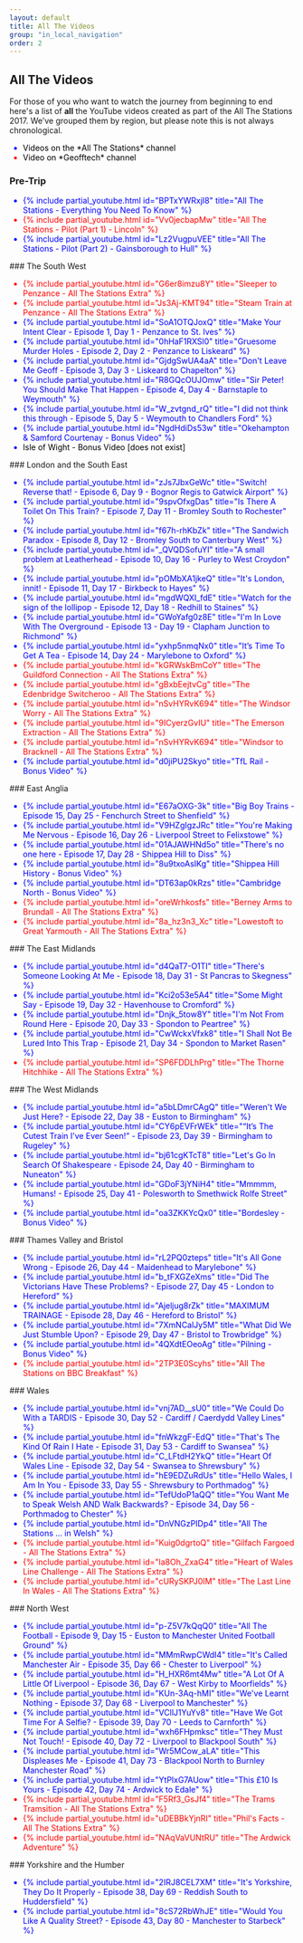 ```yaml
---
layout: default
title: All The Videos
group: "in_local_navigation"
order: 2
---
```

<style>
.li {display:list-item;list-style-type:disc;}
.bl {color:blue;}
.bk {color:black;}
.rd {color:red;}
</style>
## All The Videos

For those of you who want to watch the journey from beginning to end here's a list of **all** the YouTube videos created as part of the All The Stations 2017.  We’ve grouped them by region, but please note this is not always chronological. 

<ul>
<span class="li bl"><span class="bk">Videos on the *All The Stations* channel</span></span>
<span class="li rd"><span class="bk">Video on *Geofftech* channel</span></span>
</ul>

### Pre-Trip
<ul>
<span class="li bl">{% include partial_youtube.html id="BPTxYWRxjI8" title="All The Stations - Everything You Need To Know" %}</span>
<span class="li rd">{% include partial_youtube.html id="Vv0jecbapMw" title="All The Stations - Pilot (Part 1) - Lincoln" %}</span>
<span class="li bl">{% include partial_youtube.html id="Lz2VugpuVEE" title="All The Stations - Pilot (Part 2) - Gainsborough to Hull" %}</span>

</ul>
### The South West
<ul>
<span class="li rd">{% include partial_youtube.html id="G6er8imzu8Y" title="Sleeper to Penzance - All The Stations Extra" %}</span>
<span class="li rd">{% include partial_youtube.html id="Js3Aj-KMT94" title="Steam Train at Penzance - All The Stations Extra" %}</span>
<span class="li bl">{% include partial_youtube.html id="SoA1OTQJoxQ" title="Make Your Intent Clear - Episode 1, Day 1 - Penzance to St. Ives" %}</span>
<span class="li bl">{% include partial_youtube.html id="0hHaF1RXSl0" title="Gruesome Murder Holes - Episode 2, Day 2 - Penzance to Liskeard" %}</span>
<span class="li bl">{% include partial_youtube.html id="GjdgSwUA4aA" title="Don't Leave Me Geoff - Episode 3, Day 3 - Liskeard to Chapelton" %}</span>
<span class="li bl">{% include partial_youtube.html id="R8GQcOUJOmw" title="Sir Peter! You Should Make That Happen - Episode 4, Day 4 - Barnstaple to Weymouth" %}</span>
<span class="li bl">{% include partial_youtube.html id="W_zvtgnd_rQ" title="I did not think this through - Episode 5, Day 5 - Weymouth to Chandlers Ford" %}</span>
<span class="li bl">{% include partial_youtube.html id="NgdHdiDs53w" title="Okehampton & Samford Courtenay - Bonus Video" %}</span>
<span class="li bl"><span class="bk">Isle of Wight - Bonus Video [does not exist]</span></span>
</ul>
### London and the South East
<ul>
<span class="li bl">{% include partial_youtube.html id="zJs7JbxGeWc" title="Switch! Reverse that! - Episode 6, Day 9 - Bognor Regis to Gatwick Airport" %}</span>
<span class="li bl">{% include partial_youtube.html id="9spvOfxgDas" title="Is There A Toilet On This Train? - Episode 7, Day 11 - Bromley South to Rochester" %}</span>
<span class="li bl">{% include partial_youtube.html id="f67h-rhKbZk" title="The Sandwich Paradox - Episode 8, Day 12 - Bromley South to Canterbury West" %}</span>
<span class="li bl">{% include partial_youtube.html id="_QVQDSofuYI" title="A small problem at Leatherhead - Episode 10, Day 16 - Purley to West Croydon" %}</span>
<span class="li bl">{% include partial_youtube.html id="pOMbXA1jkeQ" title="It's London, innit! - Episode 11, Day 17 - Birkbeck to Hayes" %}</span>
<span class="li bl">{% include partial_youtube.html id="mgdWQXI_fdE" title="Watch for the sign of the lollipop - Episode 12, Day 18 - Redhill to Staines" %}</span>
<span class="li bl">{% include partial_youtube.html id="GWoYafg0z8E" title="I'm In Love With The Overground - Episode 13 - Day 19 - Clapham Junction to Richmond" %}</span>
<span class="li bl">{% include partial_youtube.html id="yxhp5nmqNx0" title="It’s Time To Get A Tea - Episode 14, Day 24 - Marylebone to Oxford" %}</span>
<span class="li rd">{% include partial_youtube.html id="kGRWskBmCoY" title="The Guildford Connection - All The Stations Extra" %}</span>
<span class="li rd">{% include partial_youtube.html id="gBxbEejtvCg" title="The Edenbridge Switcheroo - All The Stations Extra" %}</span>
<span class="li rd">{% include partial_youtube.html id="nSvHYRvK694" title="The Windsor Worry - All The Stations Extra" %}</span>
<span class="li rd">{% include partial_youtube.html id="9ICyerzGvIU" title="The Emerson Extraction - All The Stations Extra" %}</span>
<span class="li rd">{% include partial_youtube.html id="nSvHYRvK694" title="Windsor to Bracknell - All The Stations Extra" %}</span>
<span class="li bl">{% include partial_youtube.html id="d0jiPU2Skyo" title="TfL Rail - Bonus Video" %}</span>
</ul>
### East Anglia
<ul>
<span class="li bl">{% include partial_youtube.html id="E67aOXG-3k" title="Big Boy Trains - Episode 15, Day 25 - Fenchurch Street to Shenfield" %}</span>
<span class="li bl">{% include partial_youtube.html id="V9HZgIgzJRc" title="You're Making Me Nervous - Episode 16, Day 26 - Liverpool Street to Felixstowe" %}</span>
<span class="li bl">{% include partial_youtube.html id="01AJAWHNd5o" title="There's no one here - Episode 17, Day 28 - Shippea Hill to Diss" %}</span>
<span class="li bl">{% include partial_youtube.html id="8u9txoAsIKg" title="Shippea Hill History - Bonus Video" %}</span>
<span class="li bl">{% include partial_youtube.html id="DT63ap0kRzs" title="Cambridge North - Bonus Video" %}</span>
<span class="li rd">{% include partial_youtube.html id="oreWrhkosfs" title="Berney Arms to Brundall - All The Stations Extra" %}</span>
<span class="li rd">{% include partial_youtube.html id="8a_hz3n3_Xc" title="Lowestoft to Great Yarmouth - All The Stations Extra" %}</span>
</ul>
### The East Midlands
<ul>
<span class="li bl">{% include partial_youtube.html id="d4QaT7-O1TI" title="There's Someone Looking At Me - Episode 18, Day 31 - St Pancras to Skegness" %}</span>
<span class="li bl">{% include partial_youtube.html id="Kci2o53e5A4" title="Some Might Say - Episode 19, Day 32 - Havenhouse to Cromford" %}</span>
<span class="li bl">{% include partial_youtube.html id="Dnjk_5tow8Y" title="I'm Not From Round Here - Episode 20, Day 33 - Spondon to Peartree" %}</span>
<span class="li bl">{% include partial_youtube.html id="CwWckxVfxk8" title="I Shall Not Be Lured Into This Trap - Episode 21, Day 34 - Spondon to Market Rasen" %}</span>
<span class="li rd">{% include partial_youtube.html id="SP6FDDLhPrg" title="The Thorne Hitchhike - All The Stations Extra" %}</span>
</ul>
### The West Midlands
<ul>
<span class="li bl">{% include partial_youtube.html id="a5bLDmrCAgQ" title="Weren't We Just Here? - Episode 22, Day 38 - Euston to Birmingham" %}</span>
<span class="li bl">{% include partial_youtube.html id="CY6pEVFrWEk" title="“It’s The Cutest Train I’ve Ever Seen!” - Episode 23, Day 39 - Birmingham to Rugeley" %}</span>
<span class="li bl">{% include partial_youtube.html id="bj61cgKTcT8" title="Let's Go In Search Of Shakespeare - Episode 24, Day 40 - Birmingham to Nuneaton" %}</span>
<span class="li bl">{% include partial_youtube.html id="GDoF3jYNiH4" title="Mmmmm, Humans! - Episode 25, Day 41 - Polesworth to Smethwick Rolfe Street" %}</span>
<span class="li bl">{% include partial_youtube.html id="oa3ZKKYcQx0" title="Bordesley - Bonus Video" %}</span>
</ul>
### Thames Valley and Bristol
<ul>
<span class="li bl">{% include partial_youtube.html id="rL2PQ0zteps" title="It's All Gone Wrong - Episode 26, Day 44 - Maidenhead to Marylebone" %}</span>
<span class="li bl">{% include partial_youtube.html id="b_tFXGZeXms" title="Did The Victorians Have These Problems? - Episode 27, Day 45 - London to Hereford" %}</span>
<span class="li bl">{% include partial_youtube.html id="Ajeljug8rZk" title="MAXIMUM TRAINAGE - Episode 28, Day 46 - Hereford to Bristol" %}</span>
<span class="li bl">{% include partial_youtube.html id="7XmNCalJy5M" title="What Did We Just Stumble Upon? - Episode 29, Day 47 - Bristol to Trowbridge" %}</span>
<span class="li bl">{% include partial_youtube.html id="4QXdtEOeoAg" title="Pilning - Bonus Video" %}</span>
<span class="li rd">{% include partial_youtube.html id="2TP3E0Scyhs" title="All The Stations on BBC Breakfast" %}</span>
</ul>
### Wales
<ul>
<span class="li bl">{% include partial_youtube.html id="vnj7AD__sU0" title="We Could Do With a TARDIS - Episode 30, Day 52 - Cardiff / Caerdydd Valley Lines" %}</span>
<span class="li bl">{% include partial_youtube.html id="fnWkzgF-EdQ" title="That's The Kind Of Rain I Hate - Episode 31, Day 53 - Cardiff to Swansea" %}</span>
<span class="li bl">{% include partial_youtube.html id="C_LFtdH2YkQ" title="Heart Of Wales Line - Episode 32, Day 54 - Swansea to Shrewsbury" %}</span>
<span class="li bl">{% include partial_youtube.html id="hE9EDZuRdUs" title="Hello Wales, I Am In You - Episode 33, Day 55 - Shrewsbury to Porthmadog" %}</span>
<span class="li bl">{% include partial_youtube.html id="TefUdoP1aQQ" title="You Want Me to Speak Welsh AND Walk Backwards? - Episode 34, Day 56 - Porthmadog to Chester" %}</span>
<span class="li bl">{% include partial_youtube.html id="DnVNGzPIDp4" title="All The Stations ... in Welsh" %}</span>
<span class="li rd">{% include partial_youtube.html id="Kuig0dgrtoQ" title="Gilfach Fargoed - All The Stations Extra" %}</span>
<span class="li rd">{% include partial_youtube.html id="la8Oh_ZxaG4" title="Heart of Wales Line Challenge - All The Stations Extra" %}</span>
<span class="li rd">{% include partial_youtube.html id="cURySKPJ0IM" title="The Last Line In Wales - All The Stations Extra" %}</span>
</ul>
### North West
<ul>
<span class="li bl">{% include partial_youtube.html id="p-Z5V7kQqQ0" title="All The Football - Episode 9, Day 15 - Euston to Manchester United Football Ground" %}</span>
<span class="li bl">{% include partial_youtube.html id="MMmRwpCWdI4" title="It's Called Manchester Air - Episode 35, Day 66 - Chester to Liverpool" %}</span>
<span class="li bl">{% include partial_youtube.html id="H_HXR6mt4Mw" title="A Lot Of A Little Of Liverpool - Episode 36, Day 67 - West Kirby to Moorfields" %}</span>
<span class="li bl">{% include partial_youtube.html id="KUn-3Aq-hMI" title="We've Learnt Nothing - Episode 37, Day 68 - Liverpool to Manchester" %}</span>
<span class="li bl">{% include partial_youtube.html id="VCllJ1YuYv8" title="Have We Got Time For A Selfie? - Episode 39, Day 70 - Leeds to Carnforth" %}</span>
<span class="li bl">{% include partial_youtube.html id="wxh6FHpmksc" title="They Must Not Touch! - Episode 40, Day 72 - Liverpool to Blackpool South" %}</span>
<span class="li bl">{% include partial_youtube.html id="Wr5MCow_aLA" title="This Displeases Me - Episode 41, Day 73 - Blackpool North to Burnley Manchester Road" %}</span> 
<span class="li bl">{% include partial_youtube.html id="YtPlxG7AUow" title="This £10 Is Yours - Episode 42, Day 74 - Ardwick to Edale" %}</span>
<span class="li rd">{% include partial_youtube.html id="F5Rf3_GsJf4" title="The Trams Tramsition - All The Stations Extra" %}</span>
<span class="li rd">{% include partial_youtube.html id="uDEBBkYjnRI" title="Phil's Facts - All The Stations Extra" %}</span>
<span class="li rd">{% include partial_youtube.html id="NAqVaVUNtRU" title="The Ardwick Adventure" %}</span>
</ul>
### Yorkshire and the Humber
<ul>
<span class="li bl">{% include partial_youtube.html id="2IRJ8CEL7XM" title="It's Yorkshire, They Do It Properly - Episode 38, Day 69 - Reddish South to Huddersfield" %}</span>
<span class="li bl">{% include partial_youtube.html id="8cS72RbWhJE" title="Would You Like A Quality Street? - Episode 43, Day 80 - Manchester to Starbeck" %}</span>
</ul>
